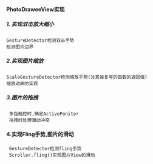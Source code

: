 #### PhotoDraweeView实现
##### 1. 实现双击放大缩小
    GestureDetector检测双击手势  
    检测图片边界
##### 2.实现图片缩放
    ScaleGestureDetector检测缩放手势(注意被复写的函数的返回值)
    缩放动画的实现
##### 3.图片的拖拽
     多指触控时,确定ActivePoniter
     拖拽时处理滑动冲突
#### 4.实现Fling手势,图片的滑动
     GestureDetector检测fling手势
     Scroller.fling()实现图片View的滑动